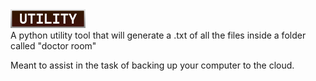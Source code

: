 <div text-align=right>
  <img src="../Assets/Utility_Badge.png" height=30>
</div>
A python utility tool that will generate a .txt of all the files inside a folder called "doctor room"

Meant to assist in the task of backing up your computer to the cloud.
